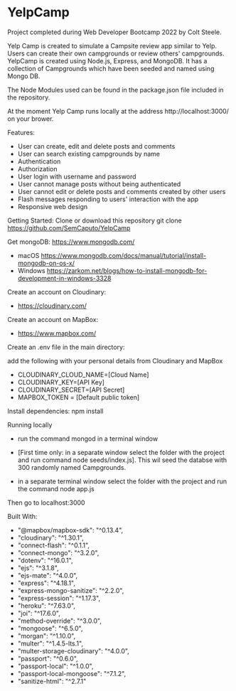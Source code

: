 # YelpCamp
Project completed during Web Developer Bootcamp 2022 by Colt Steele.


Yelp Camp is created to simulate a Campsite review app similar to Yelp.
Users can create their own campgrounds or review others' campgrounds.
YelpCamp is created using Node.js, Express, and MongoDB.
It has a collection of Campgrounds which have been seeded and named using Mongo DB.

The Node Modules used can be found in the package.json file included in the repository.

At the moment Yelp Camp runs locally at the address http://localhost:3000/ on your brower.

Features:
- User can create, edit and delete posts and comments
- User can search existing campgrounds by name
- Authentication
- Authorization
- User login with username and password
- User cannot manage posts without being authenticated
- User cannot edit or delete posts and comments created by other users
- Flash messages responding to users' interaction with the app
- Responsive web design






Getting Started:
Clone or download this repository
git clone https://github.com/SemCaputo/YelpCamp

Get mongoDB:
https://www.mongodb.com/
- macOS
https://www.mongodb.com/docs/manual/tutorial/install-mongodb-on-os-x/
- Windows 
https://zarkom.net/blogs/how-to-install-mongodb-for-development-in-windows-3328


Create an account on  Cloudinary:
- https://cloudinary.com/

Create an account on  MapBox:
- https://www.mapbox.com/


Create an .env file in the main directory:

add the following with your personal details from Cloudinary and MapBox
- CLOUDINARY_CLOUD_NAME=[Cloud Name]
- CLOUDINARY_KEY=[API Key]
- CLOUDINARY_SECRET=[API Secret]
- MAPBOX_TOKEN = [Default public token]

Install dependencies:
npm install

Running locally
- run the command mongod in a terminal window

- [First time only: in a separate window select the folder with the project and run command node seeds/index.js]. This wil seed the databse with 300 randomly named Campgrounds.

- in a separate terminal window select the folder with the project and run the command node app.js

Then go to localhost:3000



Built With:

   -   "@mapbox/mapbox-sdk": "^0.13.4",
   -   "cloudinary": "^1.30.1",
   -   "connect-flash": "^0.1.1",
   -   "connect-mongo": "^3.2.0",
   -   "dotenv": "^16.0.1",
   -   "ejs": "^3.1.8",
   -   "ejs-mate": "^4.0.0",
   -   "express": "^4.18.1",
   -   "express-mongo-sanitize": "^2.2.0",
   -   "express-session": "^1.17.3",
   -   "heroku": "^7.63.0",
   -   "joi": "^17.6.0",
   -   "method-override": "^3.0.0",
   -   "mongoose": "^6.5.0",
   -   "morgan": "^1.10.0",
   -   "multer": "^1.4.5-lts.1",
   -   "multer-storage-cloudinary": "^4.0.0",
   -   "passport": "^0.6.0",
   -   "passport-local": "^1.0.0",
   -   "passport-local-mongoose": "^7.1.2",
   -   "sanitize-html": "^2.7.1"

